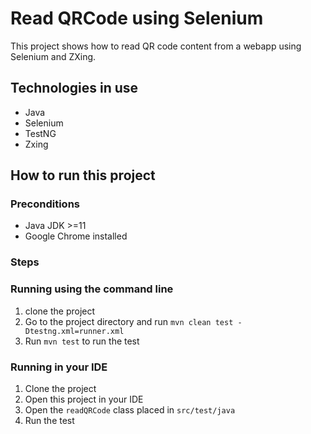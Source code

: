 # Read QRCode using Selenium 

This project shows how to read QR code content from a webapp using Selenium and ZXing.

## Technologies in use

* Java
* Selenium
* TestNG
* Zxing

## How to run this project

### Preconditions
- Java JDK >=11
- Google Chrome installed

### Steps

### Running using the command line
1. clone the project
2. Go to the project directory and run `mvn clean test -Dtestng.xml=runner.xml`
3. Run `mvn test` to run the test

### Running in your IDE
1. Clone the project
2. Open this project in your IDE
3. Open the `readQRCode` class placed in `src/test/java`
4. Run the test